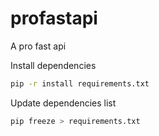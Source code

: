 # profastapi
A pro fast api

Install dependencies

```sh
pip -r install requirements.txt
```

Update dependencies list

```sh
pip freeze > requirements.txt
```